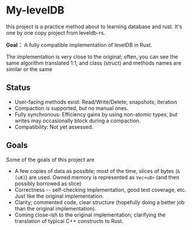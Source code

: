 # My-levelDB
this project is a practice method about to learning database and rust.
It's one by one copy project from leveldb-rs.

**Goal：** A fully compatible implementation of levelDB in Rust.

The implementation is very close to the original; often, you can see the same
algorithm translated 1:1, and class (struct) and methods names are similar or the same

## Status

* User-facing methods exist: Read/Write/Delete; snapshots; iteration
* Compaction is supported, but no manual ones.
* Fully synchronous: Efficiency gains by using non-atomic types, but writes may
  occasionally block during a compaction.
* Compatibility: Not yet assessed.

## Goals

Some of the goals of this project are

* A few copies of data as possible; most of the time, slices of bytes (`&[u8]`)
  are used. Owned memory is represented as `Vec<u8>` (and then possibly borrowed
  as slice)
* Correctness  -- self-checking implementation, good test coverage, etc. Just
  like the original implementation.
* Clarity; commented code, clear structure (hopefully doing a better job than
  the original implementation).
* Coming close-ish to the original implementation; clarifying the translation of
  typical C++ constructs to Rust.
